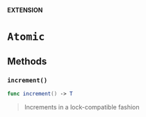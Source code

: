 **EXTENSION**

# `Atomic`

## Methods
### `increment()`

```swift
func increment() -> T
```

> Increments in a lock-compatible fashion
